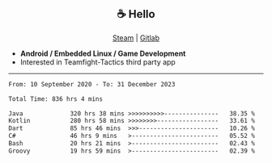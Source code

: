 <h2 align="center"> ☕ Hello </h2>

<p align="center">
  <a href="https://steamcommunity.com/id/Niforances/">Steam</a> |
  <a href="https://gitlab.com/niforances">Gitlab</a>
</p>

 - **Android / Embedded Linux / Game Development**
 - Interested in Teamfight-Tactics third party app

------

<!--START_SECTION:waka-->

```txt
From: 10 September 2020 - To: 31 December 2023

Total Time: 836 hrs 4 mins

Java             320 hrs 38 mins >>>>>>>>>>---------------   38.35 %
Kotlin           280 hrs 58 mins >>>>>>>>-----------------   33.61 %
Dart             85 hrs 46 mins  >>>----------------------   10.26 %
C#               46 hrs 9 mins   >------------------------   05.52 %
Bash             20 hrs 21 mins  >------------------------   02.43 %
Groovy           19 hrs 59 mins  >------------------------   02.39 %
```

<!--END_SECTION:waka-->
